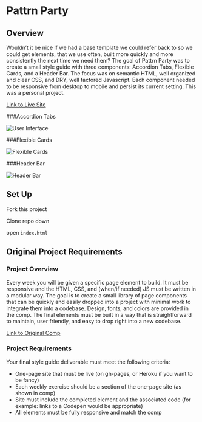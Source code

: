 # Pattrn Party


## Overview
Wouldn’t it be nice if we had a base template we could refer back to so we could get elements, that we use often, built more quickly and more consistently the next time we need them? The goal of Pattrn Party was to create a small style guide with three components: Accordion Tabs, Flexible Cards, and a Header Bar. The focus was on semantic HTML, well organized and clear CSS, and DRY, well factored Javascript. Each component needed to be responsive from desktop to mobile and persist its current setting. This was a personal project.

[Link to Live Site](https://davidbecker6081.github.io/PattrnParty/)

###Accordion Tabs

![User Interface](https://i.imgur.com/DJQ5xeK.png)

###Flexible Cards

![Flexible Cards](https://i.imgur.com/ThHmefw.png)

###Header Bar

![Header Bar](https://i.imgur.com/43Jr9rh.png)




## Set Up

Fork this project

Clone repo down

open `index.html `

## Original Project Requirements 

### Project Overview

Every week you will be given a specific page element to build. It must be responsive and the HTML, CSS, and (when/if needed) JS must be written in a modular way. The goal is to create a small library of page components that can be quickly and easily dropped into a project with minimal work to integrate them into a codebase. Design, fonts, and colors are provided in the comp. The final elements must be built in a way that is straightforward to maintain, user friendly, and easy to drop right into a new codebase.

[Link to Original Comp](https://drive.google.com/file/d/0B_lPnjyMN6-CWklWcy1wUFA1SVE/view)

### Project Requirements

Your final style guide deliverable must meet the following criteria:

* One-page site that must be live (on gh-pages, or Heroku if you want  to be fancy)
* Each weekly exercise should be a section of the one-page site (as shown in comp)
* Site must include the completed element and the associated code (for example: links to a Codepen would be appropriate)
* All elements must be fully responsive and match the comp

